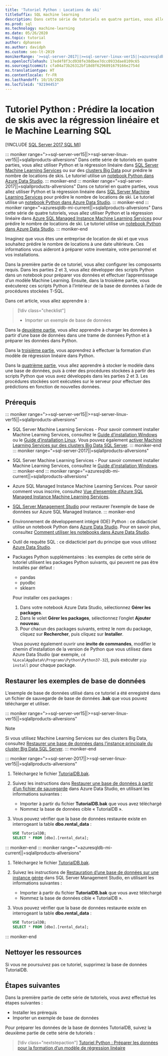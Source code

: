 ```yaml
---
title: 'Tutoriel Python : Locations de ski'
titleSuffix: SQL machine learning
description: Dans cette série de tutoriels en quatre parties, vous allez générer un modèle de régression linéaire dans Python afin de prédire les locations de skis avec le Machine Learning SQL.
ms.prod: sql
ms.technology: machine-learning
ms.date: 05/26/2020
ms.topic: tutorial
author: dphansen
ms.author: davidph
ms.custom: seo-lt-2019
monikerRange: '>=sql-server-2017||>=sql-server-linux-ver15||=azuresqldb-mi-current||=sqlallproducts-allversions'
ms.openlocfilehash: 17ed4f8f3cd938fe38dbee7dcc0933dae8109c65
ms.sourcegitcommit: cfa04a73b26312bf18d8f6296891679166e2754d
ms.translationtype: HT
ms.contentlocale: fr-FR
ms.lasthandoff: 10/19/2020
ms.locfileid: "92194453"
---
```

# <a name="python-tutorial-predict-ski-rental-with-linear-regression-with-sql-machine-learning"></a>Tutoriel Python : Prédire la location de skis avec la régression linéaire et le Machine Learning SQL
[!INCLUDE [SQL Server 2017 SQL MI](../../includes/applies-to-version/sqlserver2017-asdbmi.md)]

::: moniker range=">=sql-server-ver15||>=sql-server-linux-ver15||=sqlallproducts-allversions"
Dans cette série de tutoriels en quatre parties, vous allez utiliser Python et la régression linéaire dans [SQL Server Machine Learning Services](../sql-server-machine-learning-services.md) ou sur des [clusters Big Data](../../big-data-cluster/machine-learning-services.md) pour prédire le nombre de locations de skis. Le tutoriel utilise un [notebook Python dans Azure Data Studio](../../azure-data-studio/notebooks/notebooks-guidance.md).
::: moniker-end
::: moniker range="=sql-server-2017||=sqlallproducts-allversions"
Dans ce tutoriel en quatre parties, vous allez utiliser Python et la régression linéaire dans [SQL Server Machine Learning Services](../sql-server-machine-learning-services.md) pour prédire le nombre de locations de ski. Le tutoriel utilise un [notebook Python dans Azure Data Studio](../../azure-data-studio/notebooks/notebooks-guidance.md).
::: moniker-end
::: moniker range="=azuresqldb-mi-current||=sqlallproducts-allversions"
Dans cette série de quatre tutoriels, vous allez utiliser Python et la régression linéaire dans [Azure SQL Managed Instance Machine Learning Services](/azure/azure-sql/managed-instance/machine-learning-services-overview) pour prédire le nombre de locations de ski. Le tutoriel utilise un [notebook Python dans Azure Data Studio](../../azure-data-studio/notebooks/notebooks-guidance.md).
::: moniker-end

Imaginez que vous êtes une entreprise de location de ski et que vous souhaitez prédire le nombre de locations à une date ultérieure. Ces informations vous aideront à préparer votre inventaire, votre personnel et vos installations.

Dans la première partie de ce tutoriel, vous allez configurer les composants requis. Dans les parties 2 et 3, vous allez développer des scripts Python dans un notebook pour préparer vos données et effectuer l’apprentissage d’un modèle Machine Learning. Ensuite, dans la troisième partie, vous exécuterez ces scripts Python à l’intérieur de la base de données à l’aide de procédures stockées T-SQL.

Dans cet article, vous allez apprendre à :

> [!div class="checklist"]
> * Importer un exemple de base de données

Dans la [deuxième partie](python-ski-rental-linear-regression-prepare-data.md), vous allez apprendre à charger les données à partir d’une base de données dans une trame de données Python et à préparer les données dans Python.

Dans la [troisième partie](python-ski-rental-linear-regression-train-model.md), vous apprendrez à effectuer la formation d’un modèle de régression linéaire dans Python.

Dans la [quatrième partie](python-ski-rental-linear-regression-deploy-model.md), vous allez apprendre à stocker le modèle dans une base de données, puis à créer des procédures stockées à partir des scripts Python que vous avez développés dans les parties 2 et 3. Les procédures stockées sont exécutées sur le serveur pour effectuer des prédictions en fonction de nouvelles données.

## <a name="prerequisites"></a>Prérequis

::: moniker range=">=sql-server-ver15||>=sql-server-linux-ver15||=sqlallproducts-allversions"
* SQL Server Machine Learning Services - Pour savoir comment installer Machine Learning Services, consultez le [Guide d’installation Windows](../install/sql-machine-learning-services-windows-install.md) ou le [Guide d’installation Linux](../../linux/sql-server-linux-setup-machine-learning.md?toc=%2Fsql%2Fmachine-learning%2Ftoc.json). Vous pouvez également [activer Machine Learning Services sur des clusters Big Data SQL Server](../../big-data-cluster/machine-learning-services.md).
::: moniker-end
::: moniker range="=sql-server-2017||=sqlallproducts-allversions"
* SQL Server Machine Learning Services - Pour savoir comment installer Machine Learning Services, consultez le [Guide d’installation Windows](../install/sql-machine-learning-services-windows-install.md). 
::: moniker-end
::: moniker range="=azuresqldb-mi-current||=sqlallproducts-allversions"
* Azure SQL Managed Instance Machine Learning Services. Pour savoir comment vous inscrire, consultez [Vue d’ensemble d’Azure SQL Managed Instance Machine Learning Services](/azure/azure-sql/managed-instance/machine-learning-services-overview).

* [SQL Server Management Studio](../../ssms/download-sql-server-management-studio-ssms.md) pour restaurer l’exemple de base de données sur Azure SQL Managed Instance.
::: moniker-end

* Environnement de développement intégré (IDE) Python : ce didacticiel utilise un notebook Python dans [Azure Data Studio](../../azure-data-studio/what-is.md). Pour en savoir plus, consultez [Comment utiliser les notebooks dans Azure Data Studio](../../azure-data-studio/notebooks/notebooks-guidance.md).

* Outil de requête SQL : ce didacticiel part du principe que vous utilisez [Azure Data Studio](../../azure-data-studio/what-is.md).

* Packages Python supplémentaires : les exemples de cette série de tutoriel utilisent les packages Python suivants, qui peuvent ne pas être installés par défaut :

  * pandas
  * pyodbc
  * sklearn

  Pour installer ces packages :
  1. Dans votre notebook Azure Data Studio, sélectionnez **Gérer les packages**.
  2. Dans le volet **Gérer les packages**, sélectionnez l’onglet **Ajouter nouveau**.
  3. Pour chacun des packages suivants, entrez le nom du package, cliquez sur **Rechercher**, puis cliquez sur **Installer**.

  Vous pouvez également ouvrir une **invite de commandes**, modifier le chemin d’installation de la version de Python que vous utilisez dans Azure Data Studio (par exemple, `cd %LocalAppData%\Programs\Python\Python37-32`), puis exécuter `pip install` pour chaque package.

## <a name="restore-the-sample-database"></a>Restaurer les exemples de base de données

L’exemple de base de données utilisé dans ce tutoriel a été enregistré dans un fichier de sauvegarde de base de données **.bak** que vous pouvez télécharger et utiliser.

::: moniker range=">=sql-server-ver15||>=sql-server-linux-ver15||=sqlallproducts-allversions"
> [!NOTE]
> Si vous utilisez Machine Learning Services sur des clusters Big Data, consultez [Restaurer une base de données dans l’instance principale du cluster Big Data SQL Server](../../big-data-cluster/data-ingestion-restore-database.md).
::: moniker-end

::: moniker range=">=sql-server-2017||>=sql-server-linux-ver15||=sqlallproducts-allversions"
1. Téléchargez le fichier [TutorialDB.bak](https://sqlchoice.blob.core.windows.net/sqlchoice/static/TutorialDB.bak).

1. Suivez les instructions dans [Restaurer une base de données à partir d’un fichier de sauvegarde](../../azure-data-studio/tutorial-backup-restore-sql-server.md#restore-a-database-from-a-backup-file) dans Azure Data Studio, en utilisant les informations suivantes :

   * Importer à partir du fichier **TutorialDB.bak** que vous avez téléchargé
   * Nommez la base de données cible « TutorialDB ».

1. Vous pouvez vérifier que la base de données restaurée existe en interrogeant la table **dbo.rental_data** :

   ```sql
   USE TutorialDB;
   SELECT * FROM [dbo].[rental_data];
   ```
::: moniker-end
::: moniker range="=azuresqldb-mi-current||=sqlallproducts-allversions"
1. Téléchargez le fichier [TutorialDB.bak](https://sqlchoice.blob.core.windows.net/sqlchoice/static/TutorialDB.bak).

1. Suivez les instructions de [Restauration d’une base de données sur une instance gérée](/azure/sql-database/sql-database-managed-instance-get-started-restore) dans SQL Server Management Studio, en utilisant les informations suivantes :

   * Importer à partir du fichier **TutorialDB.bak** que vous avez téléchargé
   * Nommez la base de données cible « TutorialDB ».

1. Vous pouvez vérifier que la base de données restaurée existe en interrogeant la table **dbo.rental_data** :

   ```sql
   USE TutorialDB;
   SELECT * FROM [dbo].[rental_data];
   ```
::: moniker-end

## <a name="clean-up-resources"></a>Nettoyer les ressources

Si vous ne poursuivez pas ce tutoriel, supprimez la base de données TutorialDB.

## <a name="next-steps"></a>Étapes suivantes

Dans la première partie de cette série de tutoriels, vous avez effectué les étapes suivantes :

* Installer les prérequis
* Importer un exemple de base de données

Pour préparer les données de la base de données TutorialDB, suivez la deuxième partie de cette série de tutoriels :

> [!div class="nextstepaction"]
> [Tutoriel Python : Préparer les données pour la formation d’un modèle de régression linéaire](python-ski-rental-linear-regression-prepare-data.md)